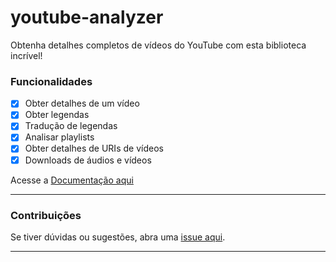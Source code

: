# youtube-analyzer

Obtenha detalhes completos de vídeos do YouTube com esta biblioteca incrível!
<br>


### Funcionalidades
- [x] Obter detalhes de um vídeo
- [x] Obter legendas
- [x] Tradução de legendas
- [x] Analisar playlists
- [x] Obter detalhes de URIs de vídeos
- [x] Downloads de áudios e vídeos

Acesse a [Documentação aqui](https://github.com/PauloCesar-dev404/youtube_analyzer/blob/main/Docs/document.md)

---

### Contribuições
Se tiver dúvidas ou sugestões, abra uma [issue aqui](https://github.com/PauloCesar-dev404/youtube_analyzer/issues).

---
